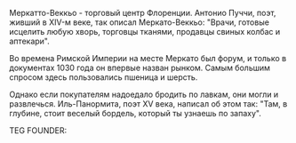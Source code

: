 Меркатто-Веккьо - торговый центр Флоренции. Антонио Пуччи, поэт, живший в XIV-м веке, так описал Меркато-Веккьо: "Врачи, готовые исцелить любую хворь, торговцы тканями, продавцы свиных колбас и аптекари".

Во времена Римской Империи на месте Меркато был форум, и только в документах 1030 года он впервые назван рынком. Самым большим спросом здесь пользовались пшеница и шерсть.

Однако если покупателям надоедало бродить по лавкам, они могли и развлечься. Иль-Панормита, поэт XV века, написал об этом так: "Там, в глубине, стоит веселый бордель, который ты узнаешь по запаху".





TEG FOUNDER:
#